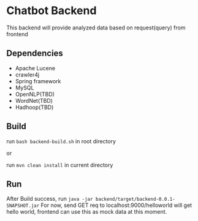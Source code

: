 # Chatbot Backend

This backend will provide analyzed data based on request(query) from frontend

## Dependencies

* Apache Lucene
* crawler4j
* Spring framework
* MySQL
* OpenNLP(TBD)
* WordNet(TBD)
* Hadhoop(TBD)

## Build

run `bash backend-build.sh` in root directory

or

run `mvn clean install` in current directory

## Run

After Build success, run `java -jar backend/target/backend-0.0.1-SNAPSHOT.jar`
For now, send GET req to localhost:9000/helloworld will get hello world, frontend can use this as mock data at this moment.

